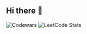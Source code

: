 ## Hi there 👋
![Codewars](https://www.codewars.com/users/timmyIt988/badges/large)
![LeetCode Stats](https://leetcode-stats-api.herokuapp.com/timmyIOS)

